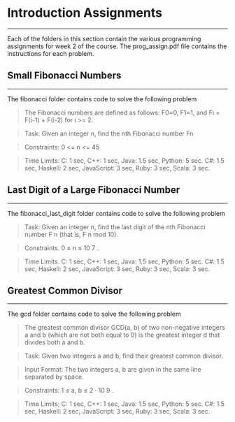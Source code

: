 # Introduction Assignments 
-----

Each of the folders in this section contain the various programming assignments for week 2 of the course.  The prog_assign.pdf file contains the instructions for each problem.
  
## Small Fibonacci Numbers
------

The fibonacci folder contains code to solve the following problem

> The Fibonacci numbers are defined as follows: F0=0, F1=1, and Fi = F(i-1) + F(i-2) for i >= 2.
 
>Task: Given an integer n, find the nth Fibonacci number Fn

>Constraints: 0 <= n <= 45

>Time Limits: C: 1 sec, C++: 1 sec, Java: 1.5 sec, Python: 5 sec. C#: 1.5 sec, Haskell: 2 sec, JavaScript:
  3 sec, Ruby: 3 sec, Scala: 3 sec.
  
## Last Digit of a Large Fibonacci Number
------

The fibonacci_last_digit folder contains code to solve the following problem

>Task: Given an integer n, find the last digit of the nth Fibonacci number F n (that is, F n mod 10).

>Constraints. 0 ≤ n ≤ 10 7 .

>Time Limits. C: 1 sec, C++: 1 sec, Java: 1.5 sec, Python: 5 sec. C#: 1.5 sec, Haskell: 2 sec, JavaScript:
 3 sec, Ruby: 3 sec, Scala: 3 sec.
 
## Greatest Common Divisor
------

The gcd folder contains code to solve the following problem


>The greatest common divisor GCD(a, b) of two non-negative integers a and b (which are not both equal to 0)
is the greatest integer d that divides both a and b.

>Task: Given two integers a and b, find their greatest common divisor.

>Input Format: The two integers a, b are given in the same line separated by space.

>Constraints: 1 ≤ a, b ≤ 2 · 10 9 .

>Time Limits; C: 1 sec, C++: 1 sec, Java: 1.5 sec, Python: 5 sec. C#: 1.5 sec, Haskell: 2 sec, JavaScript:
3 sec, Ruby: 3 sec, Scala: 3 sec.